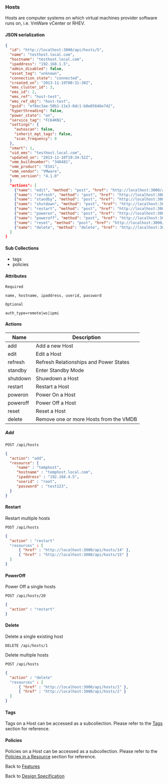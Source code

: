 
### Hosts

Hosts are computer systems on which virtual machines provider software runs on, i.e. VmWare vCenter or RHEV. 

#### JSON serialization

```json
{
  "id": "http://localhost:3000/api/hosts/5",
  "name": "testhost.local.com",
  "hostname": "testhost.local.com",
  "ipaddress": "192.168.1.5",
  "admin_disabled": false,
  "asset_tag": "unknown",
  "connection_state": "connected",
  "created_on": "2013-11-19T00:31:30Z",
  "ems_cluster_id": 3,
  "ems_id": 2,
  "ems_ref": "host-test",
  "ems_ref_obj": "host-test",
  "guid": "ef8ec3ae-50b1-11e3-8dc1-b8e85646e742",
  "hyperthreading": false,
  "power_state": "on",
  "service_tag": "FC64KN1",
  "settings": {
    "autoscan": false,
    "inherit_mgt_tags": false,
    "scan_frequency": 0
  },
  "smart": 1,
  "uid_ems": "testhost.local.com",
  "updated_on": "2013-12-10T19:34:52Z",
  "vmm_buildnumber": "348481",
  "vmm_product": "ESXi",
  "vmm_vendor": "VMware",
  "vmm_version": "4.1.0"
  }
  "actions": [
    {"name": "edit", "method": "post", "href": "http://localhost:3000/api/hosts/5"},
    {"name": "refresh", "method": "post", "href": "http://localhost:3000/api/hosts/5"},
    {"name": "standby", "method": "post", "href": "http://localhost:3000/api/hosts/5"},
    {"name": "shutdown", "method": "post", "href": "http://localhost:3000/api/hosts/5"},
    {"name": "restart", "method": "post", "href": "http://localhost:3000/api/hosts/5"},
    {"name": "poweron", "method": "post", "href": "http://localhost:3000/api/hosts/5"},
    {"name": "poweroff", "method": "post", "href": "http://localhost:3000/api/hosts/5"},
    {"name": "reset", "method": "post", "href": "http://localhost:3000/api/hosts/5"},
    {"name": "delete", "method": "delete", "href": "http://localhost:3000/api/hosts/5"}
  ]
}
```

#### Sub Collections

* tags
* policies

#### Attributes

`Required`

```
name, hostname, ipaddress, userid, password
```

`Optional`

```
auth_type=remote|ws|ipmi
```

#### Actions

| Name | Description |
|------|-------------|
| add | Add a new Host |
| edit | Edit a Host |
| refresh | Refresh Relationships and Power States |
| standby | Enter Standby Mode |
| shutdown | Shuwdown a Host | 
| restart | Restart a Host | 
| poweron | Power On a Host | 
| poweroff | Power Off a Host |
| reset | Reset a Host |
| delete | Remove one or more Hosts from the VMDB |

##### Add

`POST /api/hosts`

```json
{
  "action": "add",
  "resource": {
     "name" : "temphost",
     "hostname" : "temphost.local.com",
     "ipaddress" : "192.168.4.5",
     "userid" : "root",
     "password" : "test123",
  }
}
```

#### Restart

Restart multiple hosts

`POST /api/hosts`

```json
{
  "action" : "restart"
  "resources" : [
      { "href" : "http://localhost:3000/api/hosts/14" },
      { "href" : "http://localhost:3000/api/hosts/15" }
  ]
}
```

#### PowerOff

Power Off a single hosts

`POST /api/hosts/20`

```json
{
  "action" : "restart"
}
```

#### Delete

Delete a single existing host

`DELETE /api/hosts/1`

Delete multiple hosts

`POST /api/hosts`

```json
{
  "action" : "delete"
  "resources" : [
      { "href" : "http://localhost:3000/api/hosts/1" },
      { "href" : "http://localhost:3000/api/hosts/2" }
  ]
}
```


#### Tags

Tags on a Host can be accessed as a subcollection. Please refer to the [Tags](./tags.md) section for reference.

#### Policies

Policies on a Host can be accessed as a subcollection. Please refer to the [Policies in a Resource](./policies.md) section for reference.


Back to [Features](./features.md)

Back to [Design Specification](../design.md)

